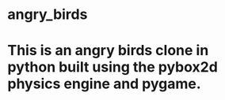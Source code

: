 # angry_birds
# This is an angry birds clone in python built using the pybox2d physics engine and pygame.
